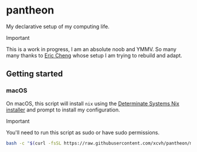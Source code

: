 # pantheon

My declarative setup of my computing life.

> [!IMPORTANT]
> This is a work in progress, I am an absolute noob and YMMV.
> So many many thanks to [Eric Cheng](https://github.com/eh8/chenglab) whose setup I am trying to rebuild and adapt.

## Getting started

### macOS

On macOS, this script will install `nix` using the
[Determinate Systems Nix installer](https://zero-to-nix.com/start/install) and
prompt to install my configuration.

> [!IMPORTANT]
> You'll need to run this script as sudo or have sudo permissions.

```bash
bash -c "$(curl -fsSL https://raw.githubusercontent.com/xcvh/pantheon/main/install.sh)"
```
